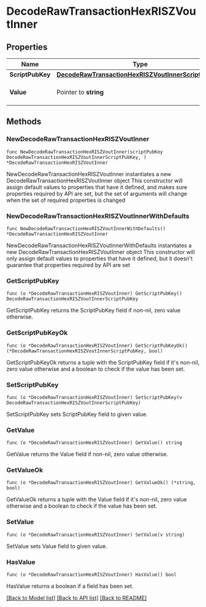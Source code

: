 # DecodeRawTransactionHexRISZVoutInner

## Properties

Name | Type | Description | Notes
------------ | ------------- | ------------- | -------------
**ScriptPubKey** | [**DecodeRawTransactionHexRISZVoutInnerScriptPubKey**](DecodeRawTransactionHexRISZVoutInnerScriptPubKey.md) |  | 
**Value** | Pointer to **string** | Defines the specific amount. | [optional] 

## Methods

### NewDecodeRawTransactionHexRISZVoutInner

`func NewDecodeRawTransactionHexRISZVoutInner(scriptPubKey DecodeRawTransactionHexRISZVoutInnerScriptPubKey, ) *DecodeRawTransactionHexRISZVoutInner`

NewDecodeRawTransactionHexRISZVoutInner instantiates a new DecodeRawTransactionHexRISZVoutInner object
This constructor will assign default values to properties that have it defined,
and makes sure properties required by API are set, but the set of arguments
will change when the set of required properties is changed

### NewDecodeRawTransactionHexRISZVoutInnerWithDefaults

`func NewDecodeRawTransactionHexRISZVoutInnerWithDefaults() *DecodeRawTransactionHexRISZVoutInner`

NewDecodeRawTransactionHexRISZVoutInnerWithDefaults instantiates a new DecodeRawTransactionHexRISZVoutInner object
This constructor will only assign default values to properties that have it defined,
but it doesn't guarantee that properties required by API are set

### GetScriptPubKey

`func (o *DecodeRawTransactionHexRISZVoutInner) GetScriptPubKey() DecodeRawTransactionHexRISZVoutInnerScriptPubKey`

GetScriptPubKey returns the ScriptPubKey field if non-nil, zero value otherwise.

### GetScriptPubKeyOk

`func (o *DecodeRawTransactionHexRISZVoutInner) GetScriptPubKeyOk() (*DecodeRawTransactionHexRISZVoutInnerScriptPubKey, bool)`

GetScriptPubKeyOk returns a tuple with the ScriptPubKey field if it's non-nil, zero value otherwise
and a boolean to check if the value has been set.

### SetScriptPubKey

`func (o *DecodeRawTransactionHexRISZVoutInner) SetScriptPubKey(v DecodeRawTransactionHexRISZVoutInnerScriptPubKey)`

SetScriptPubKey sets ScriptPubKey field to given value.


### GetValue

`func (o *DecodeRawTransactionHexRISZVoutInner) GetValue() string`

GetValue returns the Value field if non-nil, zero value otherwise.

### GetValueOk

`func (o *DecodeRawTransactionHexRISZVoutInner) GetValueOk() (*string, bool)`

GetValueOk returns a tuple with the Value field if it's non-nil, zero value otherwise
and a boolean to check if the value has been set.

### SetValue

`func (o *DecodeRawTransactionHexRISZVoutInner) SetValue(v string)`

SetValue sets Value field to given value.

### HasValue

`func (o *DecodeRawTransactionHexRISZVoutInner) HasValue() bool`

HasValue returns a boolean if a field has been set.


[[Back to Model list]](../README.md#documentation-for-models) [[Back to API list]](../README.md#documentation-for-api-endpoints) [[Back to README]](../README.md)


